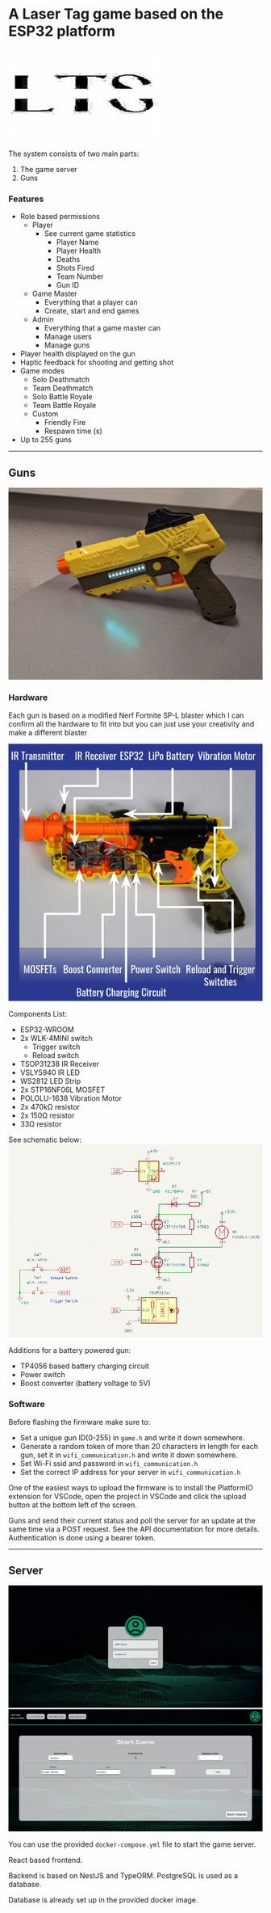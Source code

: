 # A Laser Tag game based on the ESP32 platform

![Logo (yes, it is purposefully bad)](docs/images/Logo.png)

The system consists of two main parts:

1. The game server
2. Guns

### Features

* Role based permissions
  * Player
    * See current game statistics
      * Player Name
      * Player Health
      * Deaths
      * Shots Fired
      * Team Number
      * Gun ID
  * Game Master
    * Everything that a player can
    * Create, start and end games
  * Admin
    * Everything that a game master can
    * Manage users
    * Manage guns
* Player health displayed on the gun
* Haptic feedback for shooting and getting shot
* Game modes
  * Solo Deathmatch
  * Team Deathmatch
  * Solo Battle Royale
  * Team Battle Royale
  * Custom
    * Friendly Fire
    * Respawn time (s)
* Up to 255 guns

---

## Guns

![Gun](docs/images/Gun_Photo.jpg)

### Hardware

Each gun is based on a modified Nerf Fortnite SP-L blaster which I can confirm all the hardware to fit into but you can just use your creativity and make a different blaster

![Gun Internals](docs/images/Gun_Internals.png)

Components List:

* ESP32-WROOM
* 2x WLK-4MINI switch
  * Trigger switch
  * Reload switch
* TSOP31238 IR Receiver
* VSLY5940 IR LED
* WS2812 LED Strip
* 2x STP16NF06L MOSFET
* POLOLU-1638 Vibration Motor
* 2x 470kΩ resistor
* 2x 150Ω resistor
* 33Ω resistor

See schematic below:
![Schematic](docs/images/Schematic.png)

Additions for a battery powered gun:
* TP4056 based battery charging circuit
* Power switch
* Boost converter (battery voltage to 5V)

### Software

Before flashing the firmware make sure to:

* Set a unique gun ID(0-255) in `game.h` and write it down somewhere.
* Generate a random token of more than 20 characters in length for each gun, set it in `wifi_communication.h` and write it down somewhere.
* Set Wi-Fi ssid and password in `wifi_communication.h`
* Set the correct IP address for your server in `wifi_communication.h`

One of the easiest ways to upload the firmware is to install the PlatformIO extension for VSCode, open the project in VSCode and click the upload button at the bottom left of the screen.

Guns and send their current status and poll the server for an update at the same time via a POST request. See the API documentation for more details. Authentication is done using a bearer token.

---

## Server

![Login](docs/images/Login.png)
![Create Game](docs/images/Create_Game.png)

You can use the provided `docker-compose.yml` file to start the game server.

React based frontend.

Backend is based on NestJS and TypeORM. PostgreSQL is used as a database.

Database is already set up in the provided docker image.
